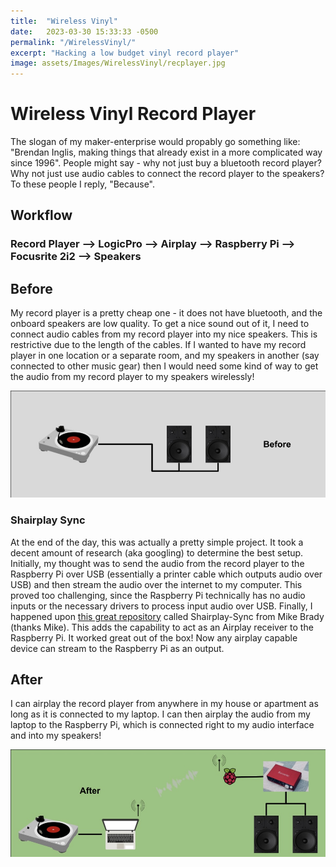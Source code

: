 ```yaml
---
title:  "Wireless Vinyl"
date:   2023-03-30 15:33:33 -0500
permalink: "/WirelessVinyl/"
excerpt: "Hacking a low budget vinyl record player"
image: assets/Images/WirelessVinyl/recplayer.jpg
---
```

# Wireless Vinyl Record Player
The slogan of my maker-enterprise would propably go something like: "Brendan Inglis, making things that already exist in a more complicated way since 1996". People might say - why not just buy a bluetooth record player? Why not just use audio cables to connect the record player to the speakers? To these people I reply, "Because". 

## Workflow
### Record Player --> LogicPro --> Airplay --> Raspberry Pi --> Focusrite 2i2 --> Speakers

## Before
My record player is a pretty cheap one - it does not have bluetooth, and the onboard speakers are low quality. To get a nice sound out of it, I need to connect audio cables from my record player into my nice speakers. This is restrictive due to the length of the cables. If I wanted to have my record player in one location or a separate room, and my speakers in another (say connected to other music gear) then I would need some kind of way to get the audio from my record player to my speakers wirelessly!

![](/assets/Images/WirelessVinyl/before.jpg)


### Shairplay Sync
At the end of the day, this was actually a pretty simple project. It took a decent amount of research (aka googling) to determine the best setup. Initially, my thought was to send the audio from the record player to the Raspberry Pi over USB (essentially a printer cable which outputs audio over USB) and then stream the audio over the internet to my computer. This proved too challenging, since the Raspberry Pi technically has no audio inputs or the necessary drivers to process input audio over USB. Finally, I happened upon [this great repository](https://github.com/mikebrady/shairport-sync) called Shairplay-Sync from Mike Brady (thanks Mike). This adds the capability to act as an Airplay receiver to the Raspberry Pi. It worked great out of the box! Now any airplay capable device can stream to the Raspberry Pi as an output. 

## After 
I can airplay the record player from anywhere in my house or apartment as long as it is connected to my laptop. I can then airplay the audio from my laptop to the Raspberry Pi, which is connected right to my audio interface and into my speakers!

![](/assets/Images/WirelessVinyl/after.jpg)
